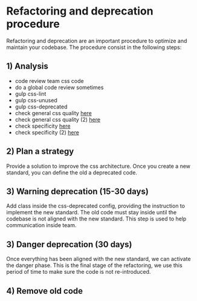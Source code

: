 # Refactoring and deprecation procedure

Refactoring and deprecation are an important procedure to optimize and maintain your codebase.
The procedure consist in the following steps:

## 1) Analysis
- code review team css code
- do a global code review sometimes
- gulp css-lint
- gulp css-unused
- gulp css-deprecated
- check general css quality [here](http://cssstats.com/)
- check general css quality (2) [here](http://www.testmycss.com/)
- check specificity [here](https://decadecity.net/sprue/css-specificity-graph)
- check specificity (2) [here](https://jonassebastianohlsson.com/specificity-graph/)

## 2) Plan a strategy
Provide a solution to improve the css architecture.
Once you create a new standard, you can define the old a deprecated code.

## 3) Warning deprecation (15-30 days)
Add class inside the css-deprecated config, providing the instruction to implement the new standard.
The old code must stay inside until the codebase is not aligned with the new standard.
This step is used to help communication inside team.

## 3) Danger deprecation (30 days)
Once everything has been aligned with the new standard, we can activate the danger phase.
This is the final stage of the refactoring, we use this period of time to make sure the code is not re-introduced.

## 4) Remove old code
